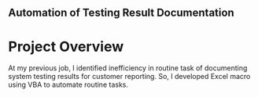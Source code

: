 ## Automation of Testing Result Documentation

# Project Overview
At my previous job, I identified inefficiency in routine task of documenting system testing results for customer reporting.
So, I developed Excel macro using VBA to automate routine tasks.
